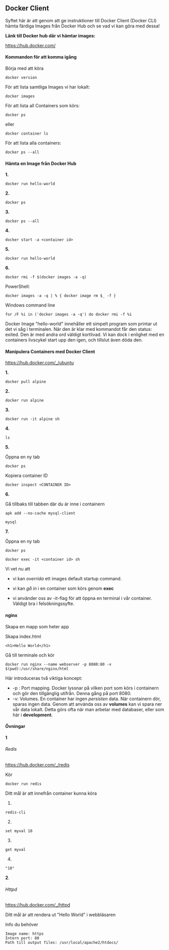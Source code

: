 ## Docker Client

Syftet här är att genom att ge instruktioner till Docker Client (Docker CLI) hämta färdiga Images från Docker Hub och se vad vi kan göra med dessa!

**Länk till Docker hub där vi hämtar images:**

https://hub.docker.com/

#### Kommandon för att komma igång

Börja med att köra

```
docker version
```

För att lista samtliga Images vi har lokalt:

```
docker images
```

För att lista all Containers som körs:

```
docker ps
```

eller

```
docker container ls
```

För att lista alla containers:

```
docker ps --all
```

#### Hämta en Image från Docker Hub

**1.**

```
docker run hello-world
```

**2.**

```
docker ps
```

**3.**

```
docker ps --all
```

**4.**

```
docker start -a <container id>
```

**5.**

```
docker run hello-world
```

**6.**

```
docker rmi -f $(docker images -a -q)
```

PowerShell:

```
docker images -a -q | % { docker image rm $_ -f }
```

Windows command line

```
for /F %i in ('docker images -a -q') do docker rmi -f %i
```



Docker Image "hello-world" innehåller ett simpelt program som printar ut det vi såg i terminalen. När den är klar med kommandot får den status: exited. Den är med andra ord väldigt kortlivad.  Vi kan dock i enlighet med en containers livscykel start upp den igen, och tillslut även döda den.

#### Manipulera Containers med Docker Client

https://hub.docker.com/_/ubuntu

**1.**

```
docker pull alpine
```

**2.**

```
docker run alpine
```

**3.**

```
docker run -it alpine sh
```

**4.**

```
ls
```

**5.** 

Öppna en ny tab

```
docker ps
```

Kopiera container ID

```
docker inspect <CONTAINER ID>
```

**6.**

Gå tillbaks till tabben där du är inne i containern

```
apk add --no-cache mysql-client
```

```
mysql
```

**7.**

Öppna en ny tab

```
docker ps
```

```
docker exec -it <container id> sh
```

Vi vet nu att 

- vi kan *overrida* ett images default startup command. 

- vi kan *gå in* i en container som körs genom **exec**
- vi använder oss av -it-flag för att öppna en terminal i vår container. Väldigt bra i felsökningssyfte.

#### nginx

Skapa en mapp som heter app

Skapa index.html

```
<h1>Hello World</h1>
```

Gå till terminale och kör 

```
docker run nginx --name webserver -p 8080:80 -v $(pwd):/usr/share/nginx/html
```

Här introduceras två viktiga koncept:

- -p :  Port mapping. Docker lyssnar på vilken port som körs i containern och gör den tillgänglig utifrån. Denna gång på port 8080.
- -v: Volumes. En container har ingen *persisten* data. När containern dör, sparas ingen data. Genom att använda oss av **volumes** kan vi spara ner vår data lokalt. Detta görs ofta när man arbetar med databaser, eller som här i **development**.

#### Övningar

**1**

###### Redis

https://hub.docker.com/_/redis

Kör

```
docker run redis
```

Ditt mål är att innefrån container kunna köra

1.

```
redis-cli
```

2.

```
set myval 10
```

3.

```
get myval
```

4.

```
"10"
```

**2**.

###### Httpd

https://hub.docker.com/_/httpd

Ditt mål är att rendera ut "Hello World" i webbläsaren

Info du behöver

```
Image name: https
Intern port: 80
Path till output files: /usr/local/apache2/htdocs/
```








